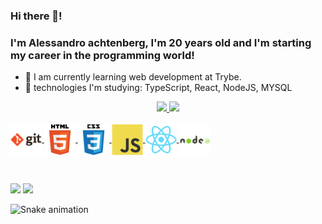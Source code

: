 ### Hi there 👋! 
### I'm Alessandro achtenberg, I'm 20 years old and I'm starting my career in the programming world!

- 🌱 I am currently learning web development at Trybe. 
- 🌱 technologies I'm studying: TypeScript, React, NodeJS, MYSQL 

<div align="center">
  <a href="https://github.com/achtenberg16">
  <img height="150em" src="https://github-readme-stats.vercel.app/api?username=achtenberg16&show_icons=true&theme=dracula&include_all_commits=true&count_private=true"/>
  <img height="150em" src="https://github-readme-stats.vercel.app/api/top-langs/?username=achtenberg16&layout=compact&langs_count=7&theme=dracula"/>
</div>    
    
    
<div style="display: inline_block"><br>
  <img align="center" alt="git" height="50" width="" src="/img/git.svg">
  <img align="center" alt="html" height="50" width="" src="/img/html.svg">
  <img align="center" alt="css" height="50" width="" src="/img/css3.svg">
  <img align="center" alt="java-scipt" height="50" src="/img/javascript.svg">
  <img align="center" alt="react" height="50" src="/img/react.svg">
  <img align="center" alt="node" height="50" src="/img/node.svg">
</div>   
  
   
  <br><div> 
  <a href = "mailto:achtenberg16@gmail.com"><img src="https://img.shields.io/badge/-Gmail-%23333?style=for-the-badge&logo=gmail&logoColor=white" target="_blank"></a>
  <a href="https://br.linkedin.com/in/alessandro-achtenberg-a107a4213" target="_blank"><img src="https://img.shields.io/badge/-LinkedIn-%230077B5?style=for-the-badge&logo=linkedin&logoColor=white" target="_blank"></a> 
  </div>
  
  ![Snake animation](https://github.com/achtenberg16/achtenberg16/blob/output/github-contribution-grid-snake.svg)
    
    
    
